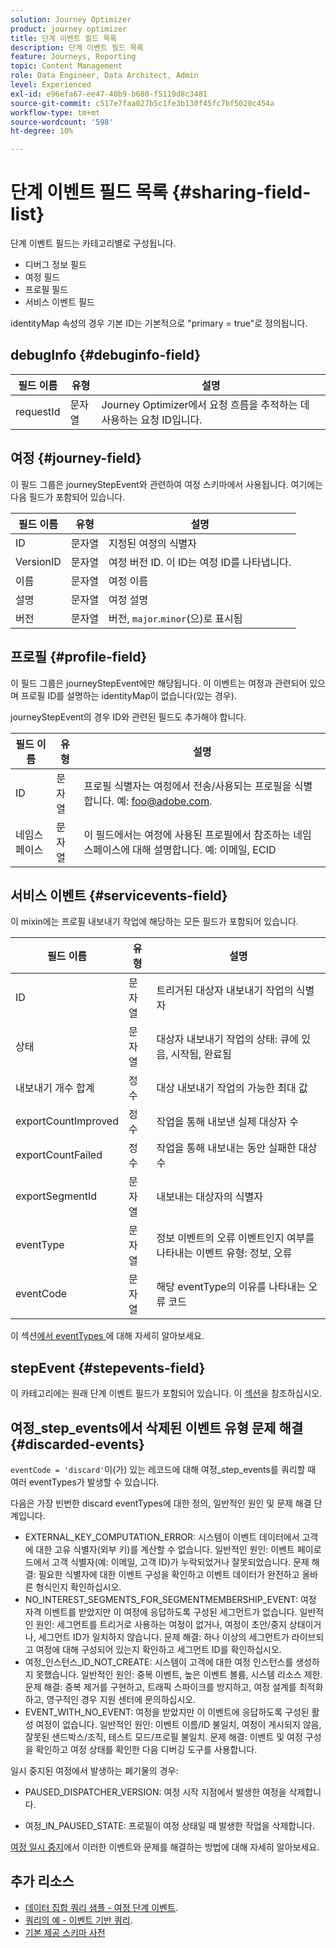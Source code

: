 ```yaml
---
solution: Journey Optimizer
product: journey optimizer
title: 단계 이벤트 필드 목록
description: 단계 이벤트 필드 목록
feature: Journeys, Reporting
topic: Content Management
role: Data Engineer, Data Architect, Admin
level: Experienced
exl-id: e96efa67-ee47-40b9-b680-f5119d8c3481
source-git-commit: c517e7faa027b5c1fe3b130f45fc7bf5020c454a
workflow-type: tm+mt
source-wordcount: '598'
ht-degree: 10%

---
```


# 단계 이벤트 필드 목록 {#sharing-field-list}

단계 이벤트 필드는 카테고리별로 구성됩니다.

* 디버그 정보 필드
* 여정 필드
* 프로필 필드
* 서비스 이벤트 필드

identityMap 속성의 경우 기본 ID는 기본적으로 &quot;primary = true&quot;로 정의됩니다.

## debugInfo {#debuginfo-field}

| 필드 이름 | 유형 | 설명 |
|---|---|------------|
| requestId | 문자열 | Journey Optimizer에서 요청 흐름을 추적하는 데 사용하는 요청 ID입니다. |

## 여정 {#journey-field}

이 필드 그룹은 journeyStepEvent와 관련하여 여정 스키마에서 사용됩니다. 여기에는 다음 필드가 포함되어 있습니다.

| 필드 이름 | 유형 | 설명 |
|---|---|------------|
| ID | 문자열 | 지정된 여정의 식별자 |
| VersionID | 문자열 | 여정 버전 ID. 이 ID는 여정 ID를 나타냅니다. |
| 이름 | 문자열 | 여정 이름 |
| 설명 | 문자열 | 여정 설명 |
| 버전 | 문자열 | 버전, `major`.`minor`(으)로 표시됨 |

## 프로필 {#profile-field}

이 필드 그룹은 journeyStepEvent에만 해당됩니다. 이 이벤트는 여정과 관련되어 있으며 프로필 ID를 설명하는 identityMap이 없습니다(있는 경우).

journeyStepEvent의 경우 ID와 관련된 필드도 추가해야 합니다.

| 필드 이름 | 유형 | 설명 |
|---|---|------------|
| ID | 문자열 | 프로필 식별자는 여정에서 전송/사용되는 프로필을 식별합니다. 예: foo@adobe.com. |
| 네임스페이스 | 문자열 | 이 필드에서는 여정에 사용된 프로필에서 참조하는 네임스페이스에 대해 설명합니다. 예: 이메일, ECID |

## 서비스 이벤트 {#servicevents-field}

이 mixin에는 프로필 내보내기 작업에 해당하는 모든 필드가 포함되어 있습니다.

| 필드 이름 | 유형 | 설명 |
|---|---|------------|
| ID | 문자열 | 트리거된 대상자 내보내기 작업의 식별자 |
| 상태 | 문자열 | 대상자 내보내기 작업의 상태: 큐에 있음, 시작됨, 완료됨 |
| 내보내기 개수 합계 | 정수 | 대상 내보내기 작업의 가능한 최대 값 |
| exportCountImproved | 정수 | 작업을 통해 내보낸 실제 대상자 수 |
| exportCountFailed | 정수 | 작업을 통해 내보내는 동안 실패한 대상 수 |
| exportSegmentId | 문자열 | 내보내는 대상자의 식별자 |
| eventType | 문자열 | 정보 이벤트의 오류 이벤트인지 여부를 나타내는 이벤트 유형: 정보, 오류 |
| eventCode | 문자열 | 해당 eventType의 이유를 나타내는 오류 코드 |

이 섹션[에서 eventTypes ](#discarded-events)에 대해 자세히 알아보세요.

## stepEvent {#stepevents-field}

이 카테고리에는 원래 단계 이벤트 필드가 포함되어 있습니다. 이 [섹션](../reports/sharing-legacy-fields.md)을 참조하십시오.


## 여정_step_events에서 삭제된 이벤트 유형 문제 해결  {#discarded-events}

`eventCode = 'discard'`이(가) 있는 레코드에 대해 여정_step_events를 쿼리할 때 여러 eventTypes가 발생할 수 있습니다.

다음은 가장 빈번한 discard eventTypes에 대한 정의, 일반적인 원인 및 문제 해결 단계입니다.

* EXTERNAL_KEY_COMPUTATION_ERROR: 시스템이 이벤트 데이터에서 고객에 대한 고유 식별자(외부 키)를 계산할 수 없습니다.
일반적인 원인: 이벤트 페이로드에서 고객 식별자(예: 이메일, 고객 ID)가 누락되었거나 잘못되었습니다.
문제 해결: 필요한 식별자에 대한 이벤트 구성을 확인하고 이벤트 데이터가 완전하고 올바른 형식인지 확인하십시오.
* NO_INTEREST_SEGMENTS_FOR_SEGMENTMEMBERSHIP_EVENT: 여정 자격 이벤트를 받았지만 이 여정에 응답하도록 구성된 세그먼트가 없습니다.
일반적인 원인: 세그먼트를 트리거로 사용하는 여정이 없거나, 여정이 초안/중지 상태이거나, 세그먼트 ID가 일치하지 않습니다.
문제 해결: 하나 이상의 세그먼트가 라이브되고 여정에 대해 구성되어 있는지 확인하고 세그먼트 ID를 확인하십시오.
* 여정_인스턴스_ID_NOT_CREATE: 시스템이 고객에 대한 여정 인스턴스를 생성하지 못했습니다.
일반적인 원인: 중복 이벤트, 높은 이벤트 볼륨, 시스템 리소스 제한.
문제 해결: 중복 제거를 구현하고, 트래픽 스파이크를 방지하고, 여정 설계를 최적화하고, 영구적인 경우 지원 센터에 문의하십시오.
* EVENT_WITH_NO_EVENT: 여정을 받았지만 이 이벤트에 응답하도록 구성된 활성 여정이 없습니다.
일반적인 원인: 이벤트 이름/ID 불일치, 여정이 게시되지 않음, 잘못된 샌드박스/조직, 테스트 모드/프로필 불일치.
문제 해결: 이벤트 및 여정 구성을 확인하고 여정 상태를 확인한 다음 디버깅 도구를 사용합니다.

일시 중지된 여정에서 발생하는 폐기물의 경우:

* PAUSED_DISPATCHER_VERSION: 여정 시작 지점에서 발생한 여정을 삭제합니다.

* 여정_IN_PAUSED_STATE: 프로필이 여정 상태일 때 발생한 작업을 삭제합니다.

[여정 일시 중지](../building-journeys/journey-pause.md#troubleshoot-profile-discards-in-paused-journeys)에서 이러한 이벤트와 문제를 해결하는 방법에 대해 자세히 알아보세요.

## 추가 리소스

* [데이터 집합 쿼리 샘플 - 여정 단계 이벤트](../data/datasets-query-examples.md#journey-step-event).
* [쿼리의 예 - 이벤트 기반 쿼리](query-examples.md#event-based-queries).
* [기본 제공 스키마 사전](https://experienceleague.adobe.com/tools/ajo-schemas/schema-dictionary.html?lang=ko)


